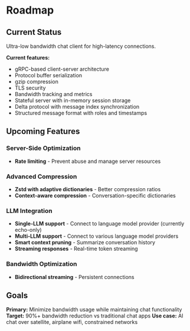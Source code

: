 # Roadmap

## Current Status

Ultra-low bandwidth chat client for high-latency connections.

**Current features:**

- gRPC-based client-server architecture
- Protocol buffer serialization  
- gzip compression
- TLS security
- Bandwidth tracking and metrics
- Stateful server with in-memory session storage
- Delta protocol with message index synchronization
- Structured message format with roles and timestamps

## Upcoming Features

### Server-Side Optimization

- **Rate limiting** - Prevent abuse and manage server resources

### Advanced Compression

- **Zstd with adaptive dictionaries** - Better compression ratios
- **Context-aware compression** - Conversation-specific dictionaries

### LLM Integration

- **Single-LLM support** - Connect to language model provider (currently echo-only)
- **Multi-LLM support** - Connect to various language model providers  
- **Smart context pruning** - Summarize conversation history
- **Streaming responses** - Real-time token streaming

### Bandwidth Optimization

- **Bidirectional streaming** - Persistent connections

## Goals

**Primary:** Minimize bandwidth usage while maintaining chat functionality
**Target:** 90%+ bandwidth reduction vs traditional chat apps
**Use case:** AI chat over satellite, airplane wifi, constrained networks

